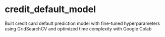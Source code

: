 # credit_default_model
Built credit card default prediction model with fine-tuned hyperparameters using GridSearchCV and optimized time complexity with Google Colab
